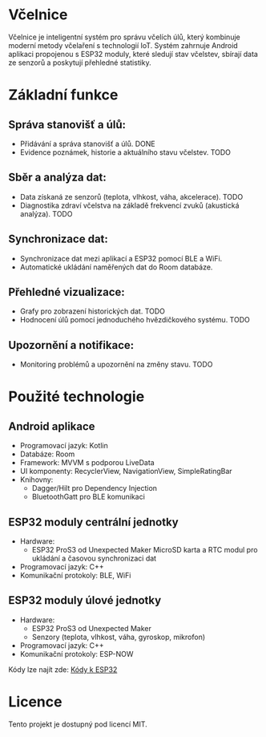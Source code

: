 # Včelnice
Včelnice je inteligentní systém pro správu včelích úlů, který kombinuje moderní metody včelaření s technologií IoT. Systém zahrnuje Android aplikaci propojenou s ESP32 moduly, které sledují stav včelstev, sbírají data ze senzorů a poskytují přehledné statistiky.

# Základní funkce
## Správa stanovišť a úlů:
- Přidávání a správa stanovišť a úlů. DONE
- Evidence poznámek, historie a aktuálního stavu včelstev. TODO
## Sběr a analýza dat:
- Data získaná ze senzorů (teplota, vlhkost, váha, akcelerace). TODO
- Diagnostika zdraví včelstva na základě frekvencí zvuků (akustická analýza). TODO
## Synchronizace dat:
- Synchronizace dat mezi aplikací a ESP32 pomocí BLE a WiFi.
- Automatické ukládání naměřených dat do Room databáze.
## Přehledné vizualizace:
- Grafy pro zobrazení historických dat. TODO
- Hodnocení úlů pomocí jednoduchého hvězdičkového systému. TODO
## Upozornění a notifikace:
- Monitoring problémů a upozornění na změny stavu. TODO

# Použité technologie
## Android aplikace
- Programovací jazyk: Kotlin
- Databáze: Room
- Framework: MVVM s podporou LiveData
- UI komponenty: RecyclerView, NavigationView, SimpleRatingBar
- Knihovny:
  - Dagger/Hilt pro Dependency Injection
  - BluetoothGatt pro BLE komunikaci
    
## ESP32 moduly centrální jednotky
- Hardware:
  - ESP32 ProS3 od Unexpected Maker
   MicroSD karta a RTC modul pro ukládání a časovou synchronizaci dat
- Programovací jazyk: C++
- Komunikační protokoly: BLE, WiFi

## ESP32 moduly úlové jednotky
- Hardware:
  - ESP32 ProS3 od Unexpected Maker
  - Senzory (teplota, vlhkost, váha, gyroskop, mikrofon)
- Programovací jazyk: C++
- Komunikační protokoly: ESP-NOW

Kódy lze najít zde: [Kódy k ESP32](https://github.com/xhruby28/Vcelnice_ESP32_Codes)

# Licence
Tento projekt je dostupný pod licencí MIT.
